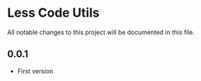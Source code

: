 # Less Code Utils

All notable changes to this project will be documented in this file.

## 0.0.1
- First version

